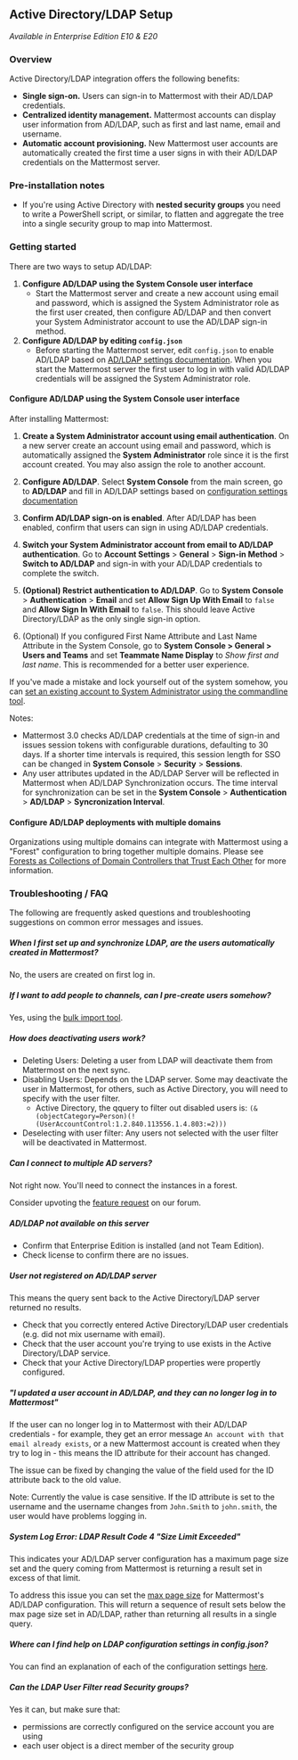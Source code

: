 ## Active Directory/LDAP Setup

_Available in Enterprise Edition E10 & E20_

### Overview

Active Directory/LDAP integration offers the following benefits:

- **Single sign-on.** Users can sign-in to Mattermost with their AD/LDAP credentials.
- **Centralized identity management.** Mattermost accounts can display user information from AD/LDAP, such as first and last name, email and username.
- **Automatic account provisioning.** New Mattermost user accounts are automatically created the first time a user signs in with their AD/LDAP credentials on the Mattermost server.

### Pre-installation notes

- If you're using Active Directory with **nested security groups** you need to write a PowerShell script, or similar, to flatten and aggregate the tree into a single security group to map into Mattermost.   

### Getting started

There are two ways to setup AD/LDAP:

1. **Configure AD/LDAP using the System Console user interface**
     - Start the Mattermost server and create a new account using email and password, which is assigned the System Administrator role as the first user created, then configure AD/LDAP and then convert your System Administrator account to use the AD/LDAP sign-in method.
2. **Configure AD/LDAP by editing `config.json`**
     - Before starting the Mattermost server, edit `config.json` to enable AD/LDAP based on [AD/LDAP settings documentation](http://docs.mattermost.com/administration/config-settings.html#ldap-settings-enterprise). When you start the Mattermost server the first user to log in with valid AD/LDAP credentials will be assigned the System Administrator role.

#### Configure AD/LDAP using the System Console user interface

After installing Mattermost:

1. **Create a System Administrator account using email authentication**. On a new server create an account using email and password, which is automatically assigned the **System Administrator** role since it is the first account created. You may also assign the role to another account.    

2. **Configure AD/LDAP**. Select **System Console** from the main screen, go to **AD/LDAP** and fill in AD/LDAP settings based on [configuration settings documentation](http://docs.mattermost.com/administration/config-settings.html#ad-ldap)    

3. **Confirm AD/LDAP sign-on is enabled**.  After AD/LDAP has been enabled, confirm that users can sign in using AD/LDAP credentials.

4. **Switch your System Administrator account from email to AD/LDAP authentication**. Go to **Account Settings** > **General** > **Sign-in Method** > **Switch to AD/LDAP** and sign-in with your AD/LDAP credentials to complete the switch.

5. **(Optional) Restrict authentication to AD/LDAP**. Go to **System Console** > **Authentication** > **Email** and set **Allow Sign Up With Email** to `false` and **Allow Sign In With Email** to `false`. This should leave Active Directory/LDAP as the only single sign-in option.

6. (Optional) If you configured First Name Attribute and Last Name Attribute in the System Console, go to **System Console > General > Users and Teams** and set **Teammate Name Display** to *Show first and last name*. This is recommended for a better user experience.

If you've made a mistake and lock yourself out of the system somehow, you can [set an existing account to System Administrator using the commandline tool](http://docs.mattermost.com/deployment/on-boarding.html#creating-system-administrator-account-from-commandline).

Notes:
- Mattermost 3.0 checks AD/LDAP credentials at the time of sign-in and issues session tokens with configurable durations, defaulting to 30 days. If a shorter time intervals is required, this session length for SSO can be changed in **System Console** > **Security** > **Sessions**.
- Any user attributes updated in the AD/LDAP Server will be reflected in Mattermost when AD/LDAP Synchronization occurs. The time interval for synchronization can be set in the **System Console** > **Authentication** > **AD/LDAP** > **Syncronization Interval**.

#### Configure AD/LDAP deployments with multiple domains

Organizations using multiple domains can integrate with Mattermost using a "Forest" configuration to bring together multiple domains. Please see [Forests as Collections of Domain Controllers that Trust Each Other](https://technet.microsoft.com/en-us/library/cc759073%28v=ws.10%29.aspx?f=255&MSPPError=-2147217396) for more information.

### Troubleshooting / FAQ

The following are frequently asked questions and troubleshooting suggestions on common error messages and issues.

##### When I first set up and synchronize LDAP, are the users automatically created in Mattermost? 

No, the users are created on first log in. 

##### If I want to add people to channels, can I pre-create users somehow? 

Yes, using the [bulk import tool](https://docs.mattermost.com/deployment/bulk-loading.html#bulk-loading-data).

##### How does deactivating users work? 

- Deleting Users: Deleting a user from LDAP will deactivate them from Mattermost on the next sync. 
- Disabling Users: Depends on the LDAP server. Some may deactivate the user in Mattermost, for others, such as Active Directory, you will need to specify with the user filter. 
  - Active Directory, the qquery to filter out disabled users is: `(&(objectCategory=Person)(!(UserAccountControl:1.2.840.113556.1.4.803:=2)))`
- Deselecting with user filter: Any users not selected with the user filter will be deactivated in Mattermost.

##### Can I connect to multiple AD servers? 

Not right now.  You'll need to connect the instances in a forest.

Consider upvoting the [feature request](https://mattermost.uservoice.com/forums/306457-general/suggestions/13589904-add-the-abilitiry) on our forum.

##### AD/LDAP not available on this server

- Confirm that Enterprise Edition is installed (and not Team Edition).
- Check license to confirm there are no issues.

##### User not registered on AD/LDAP server

This means the query sent back to the Active Directory/LDAP server returned no results.
- Check that you correctly entered Active Directory/LDAP user credentials (e.g. did not mix username with email).
- Check that the user account you're trying to use exists in the Active Directory/LDAP service.
- Check that your Active Directory/LDAP properties were propertly configured.  

##### "I updated a user account in AD/LDAP, and they can no longer log in to Mattermost"

If the user can no longer log in to Mattermost with their AD/LDAP credentials - for example, they get an error message `An account with that email already exists`, or a new Mattermost account is created when they try to log in - this means the ID attribute for their account has changed.

The issue can be fixed by changing the value of the field used for the ID attribute back to the old value.

Note: Currently the value is case sensitive. If the ID attribute is set to the username and the username changes from `John.Smith` to `john.smith`, the user would have problems logging in.   

##### System Log Error: LDAP Result Code 4 "Size Limit Exceeded"

This indicates your AD/LDAP server configuration has a maximum page size set and the query coming from Mattermost is returning a result set in excess of that limit.

To address this issue you can set the [max page size](https://docs.mattermost.com/administration/config-settings.html#maximum-page-size) for Mattermost's AD/LDAP configuration. This will return a sequence of result sets below the max page size set in AD/LDAP, rather than returning all results in a single query.

##### Where can I find help on LDAP configuration settings in config.json?

You can find an explanation of each of the configuration settings [here](https://docs.mattermost.com/administration/config-settings.html#ad-ldap).

##### Can the LDAP User Filter read Security groups?

Yes it can, but make sure that:
 - permissions are correctly configured on the service account you are using
 - each user object is a direct member of the security group
